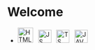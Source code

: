 <div>
  <h1>
    Welcome &nbsp
    
  </h1>
</div>

<div>
  <ul>
      <li>
        <p align="left"> 
          <img src="https://i.imgur.com/Gex2qeb.png" alt="HTML5" width="35px" height="35px"> &nbsp      
          <img src="https://i.imgur.com/UKBVH0g.png" alt="JS" width="30px" height="30px">   &nbsp    
          <img src="https://i.imgur.com/gcH5eA2.png" alt="TS" width="30px" height="30px">    &nbsp   
          <img src="https://i.imgur.com/nj5hA7I.png" alt="JAVA" width="30px" height="30px">    &nbsp   
        </p>
      </li>
  </ul>
</div>
  
 



